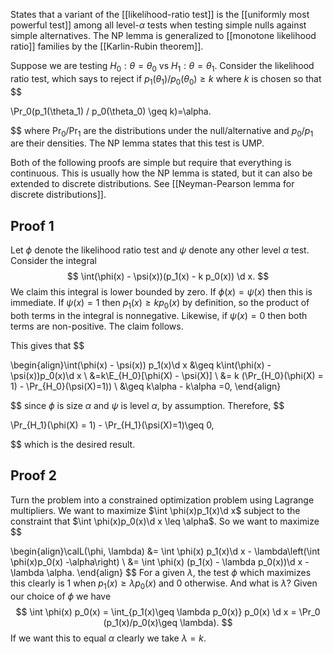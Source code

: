States that a variant of the [[likelihood-ratio test]] is the [[uniformly most powerful test]] among all level-$\alpha$ tests when testing simple nulls against simple alternatives. The NP lemma is generalized to [[monotone likelihood ratio]] families by the [[Karlin-Rubin theorem]]. 

Suppose we are testing $H_0:\theta = \theta_0$ vs $H_1: \theta = \theta_1$. Consider the likelihood ratio test, which says to reject if $p_1(\theta_1)/p_0(\theta_0)\geq k$ where $k$ is chosen so that 
$$

\Pr_0(p_1(\theta_1) / p_0(\theta_0) \geq k)=\alpha.

$$
where $\Pr_0$/$\Pr_1$ are the distributions under the null/alternative and $p_0/p_1$ are their densities. The NP lemma states that this test is UMP.  

Both of the following proofs are simple but require that everything is continuous. This is usually how the NP lemma is stated, but it can also be extended to discrete distributions. See [[Neyman-Pearson lemma for discrete distributions]]. 
## Proof 1

Let $\phi$ denote the likelihood ratio test and $\psi$ denote any other level $\alpha$ test. Consider the integral
$$
\int(\phi(x) - \psi(x))(p_1(x) - k p_0(x)) \d x.
$$
We claim this integral is lower bounded by zero. If $\phi(x) = \psi(x)$ then this is immediate. If $\psi(x) =1$ then $p_1(x) \geq kp_0(x)$ by definition, so the product of both terms in the integral is nonnegative. Likewise, if $\psi(x)=0$ then both terms are non-positive. The claim follows.

This gives that
$$

\begin{align}\int(\phi(x) - \psi(x)) p_1(x)\d x &\geq k\int(\phi(x) - \psi(x))p_0(x)\d x \\ 
&=k\E_{H_0}[\phi(X) - \psi(X)]  \\
&= k (\Pr_{H_0}(\phi(X) = 1) - \Pr_{H_0}(\psi(X)=1))  \\ 
&\geq k\alpha - k\alpha =0, 
\end{align}

$$
since $\phi$ is size $\alpha$ and $\psi$ is level $\alpha$, by assumption. Therefore,
$$

\Pr_{H_1}(\phi(X) = 1) - \Pr_{H_1}(\psi(X)=1)\geq 0,

$$
which is the desired result. 

## Proof 2 

Turn the problem into a constrained optimization problem using Lagrange multipliers. We want to maximize $\int \phi(x)p_1(x)\d x$ subject to the constraint that $\int \phi(x)p_0(x)\d x \leq \alpha$. So we want to maximize 
$$

\begin{align}\calL(\phi, \lambda) &= \int \phi(x) p_1(x)\d x - \lambda\left(\int \phi(x)p_0(x) -\alpha\right) \\ 
&= \int \phi(x) (p_1(x) - \lambda p_0(x))\d x - \lambda \alpha.
\end{align}
$$
For a given $\lambda$, the test $\phi$ which maximizes this clearly is 1 when $p_1(x)\geq \lambda p_0(x)$ and 0 otherwise. And what is $\lambda$? Given our choice of $\phi$ we have
$$
\int \phi(x) p_0(x) = \int_{p_1(x)\geq \lambda p_0(x)} p_0(x) \d x = \Pr_0 (p_1(x)/p_0(x)\geq \lambda).
$$
If we want this to equal $\alpha$ clearly we take $\lambda = k$.
